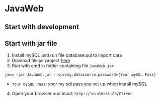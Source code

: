 # JavaWeb

## Start with development

## Start with jar file

1. Install mySQL and run file database.sql to import data
2. Dowload file jar project [here](https://uithcm-my.sharepoint.com/:u:/g/personal/20520613_ms_uit_edu_vn/EY3Fbva3KBxCtULu5ASpANgBSejn_e7glrtdO0t24U7k2g?e=68k0hV)
3. Run with cmd in folder containing file `JavaWeb.jar`

```java -jar JavaWeb.jar --spring.datasource.password={Your mySQL Pass}```

- `Your mySQL Pass`: your my sql pass you set up when install mySQL
4. Open your browser and input:
  `http://localhost:80/Client`

